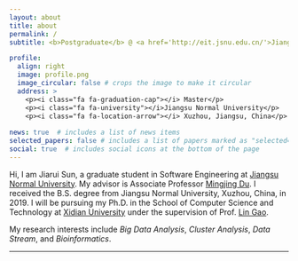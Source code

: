 ```yaml
---
layout: about
title: about
permalink: /
subtitle: <b>Postgraduate</b> @ <a href='http://eit.jsnu.edu.cn/'>Jiangsu Normal University</a> 

profile:
  align: right
  image: profile.png
  image_circular: false # crops the image to make it circular
  address: >
    <p><i class="fa fa-graduation-cap"></i> Master</p>
    <p><i class="fa fa-university"></i>Jiangsu Normal University</p>
    <p><i class="fa fa-location-arrow"></i> Xuzhou, Jiangsu, China</p>
    
news: true  # includes a list of news items
selected_papers: false # includes a list of papers marked as "selected={true}"
social: true  # includes social icons at the bottom of the page
---
```

Hi, I am Jiarui Sun, a graduate student in Software Engineering at [Jiangsu Normal University](http://eit.jsnu.edu.cn/). My advisor is Associate Professor [Mingjing Du](https://dumingjing.github.io/). I received the B.S. degree from Jiangsu Normal University, Xuzhou, China, in 2019. I will be pursuing my Ph.D. in the School of Computer Science and Technology at [Xidian University](https://cs.xidian.edu.cn/) under the supervision of Prof. [Lin Gao](https://web.xidian.edu.cn/home/lgao/index.html).

My research interests include *Big Data Analysis*, *Cluster Analysis*, *Data Stream*, and *Bioinformatics*.

---
<script type="text/javascript" src="//rf.revolvermaps.com/0/0/6.js?i=5idpmr8ix0u&amp;m=0&amp;c=ff0000&amp;cr1=ffffff&amp;f=arial&amp;l=0&amp;s=170" async="async"></script>
